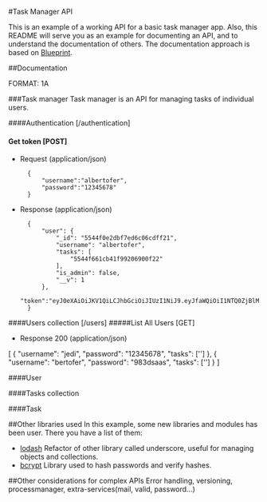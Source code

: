 #Task Manager API

This is an example of a working API for a basic task manager app. Also, this README will serve you as an example for documenting an API, and to understand the documentation of others. The documentation approach is based on [Blueprint](https://github.com/apiaryio/api-blueprint/blob/master/Tutorial.md).

##Documentation

FORMAT: 1A

###Task manager
Task manager is an API for managing tasks of individual users.

####Authentication [/authentication]
#### Get token [POST]
+ Request (application/json)

        {
            "username":"albertofer",
            "password":"12345678"
        }

+ Response (application/json)

        {
            "user": {
                "_id": "5544f0e2dbf7ed6c06cdff21",
                "username": "albertofer",
                "tasks": [
                    "5544f661cb41f99206900f22"
                ],
                "is_admin": false,
                "__v": 1
            },
            "token":"eyJ0eXAiOiJKV1QiLCJhbGciOiJIUzI1NiJ9.eyJfaWQiOiI1NTQ0ZjBlMmRiZjdlZDZjMDZjZGZmMjEiLCJ1c2VybmFtZSI..."
        }

####Users collection [/users]
#####List All Users [GET]
+ Response 200 (application/json)

[
    {
        "username": "jedi",
        "password": "12345678",
        "tasks": ['']
    },
    {
        "username": "bertofer",
        "password": "983dsaas",
        "tasks": ['']
    }
]

####User

####Tasks collection

####Task

##Other libraries used
In this example, some new libraries and modules has been user. There you have a list of them:
+ [lodash](https://lodash.com/) Refactor of other library called underscore, useful for managing objects and collections.
+ [bcrypt](https://www.npmjs.com/package/bcrypt) Library used to hash passwords and verify hashes.

##Other considerations for complex APIs
Error handling, versioning, processmanager, extra-services(mail, valid, password...)
